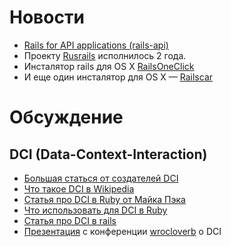 # Новости
* [Rails for API applications (rails-api)](http://blog.wyeworks.com/2012/4/20/rails-for-api-applications-rails-api-released)
* Проекту [Rusrails](http://habrahabr.ru/post/142432/#habracut) исполнилось 2 года.
* Инсталятор rails для OS X [RailsOneClick](http://railsoneclick.com/)
* И еще один инсталятор для OS X — [Railscar](https://github.com/arcturo/Railcar)

# Обсуждение

## DCI (Data-Context-Interaction)
* [Большая статься от создателей DCI](http://www.artima.com/articles/dci_vision.html)
* [Что такое DCI в Wikipedia](http://en.wikipedia.org/wiki/Data,_Context,_and_Interaction)
* [Статья про DCI в Ruby от Майка Пэка](http://mikepackdev.com/blog_posts/24-the-right-way-to-code-dci-in-ruby)
* [Что использовать для DCI в Ruby](http://mikepackdev.com/blog_posts/26-dci-role-injection-in-ruby)
* [Статья про DCI в rails](http://andrzejonsoftware.blogspot.com/2011/02/dci-and-rails.html)
* [Презентация](http://decoupling-wrocloverb-2012.heroku.com/#76) с конференции [wrocloverb](http://wrocloverb.com/) о DCI
